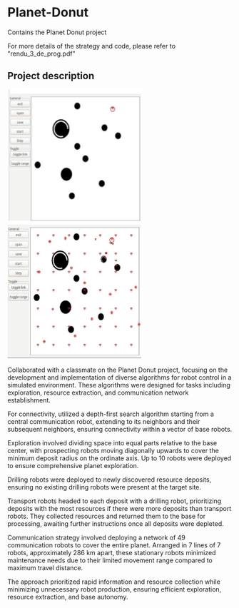# Planet-Donut
Contains the Planet Donut project

For more details of the strategy and code, please refer to "rendu_3_de_prog.pdf"

## Project description

<img src="/img/c1.jpg" alt="Initial planet (resources and bases)" width="300" height="300">
<img src="/img/c2.jpg" alt="During execution" width="300" height="300">


Collaborated with a classmate on the Planet Donut project, focusing on the development and implementation of diverse algorithms for robot control in a simulated environment. These algorithms were designed for tasks including exploration, resource extraction, and communication network establishment.

For connectivity, utilized a depth-first search algorithm starting from a central communication robot, extending to its neighbors and their subsequent neighbors, ensuring connectivity within a vector of base robots.

Exploration involved dividing space into equal parts relative to the base center, with prospecting robots moving diagonally upwards to cover the minimum deposit radius on the ordinate axis. Up to 10 robots were deployed to ensure comprehensive planet exploration.

Drilling robots were deployed to newly discovered resource deposits, ensuring no existing drilling robots were present at the target site.

Transport robots headed to each deposit with a drilling robot, prioritizing deposits with the most resources if there were more deposits than transport robots. They collected resources and returned them to the base for processing, awaiting further instructions once all deposits were depleted.

Communication strategy involved deploying a network of 49 communication robots to cover the entire planet. Arranged in 7 lines of 7 robots, approximately 286 km apart, these stationary robots minimized maintenance needs due to their limited movement range compared to maximum travel distance.

The approach prioritized rapid information and resource collection while minimizing unnecessary robot production, ensuring efficient exploration, resource extraction, and base autonomy.
